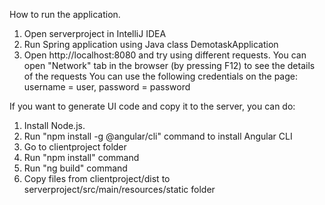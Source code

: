 How to run the application.
1. Open serverproject in IntelliJ IDEA
2. Run Spring application using Java class DemotaskApplication
3. Open http://localhost:8080 and try using different requests. You can open "Network" tab in the browser (by pressing F12) to see the details of the requests
You can use the following credentials on the page: username = user, password = password

If you want to generate UI code and copy it to the server, you can do:
1. Install Node.js.
2. Run "npm install -g @angular/cli" command to install Angular CLI
3. Go to clientproject folder
4. Run "npm install" command
5. Run "ng build" command
6. Copy files from clientproject/dist to serverproject/src/main/resources/static folder
